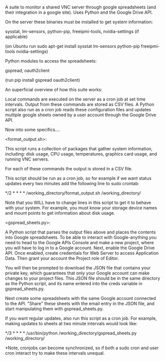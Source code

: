 A suite to monitor a shared VNC server through google spreadsheets (and their integration in a google site). Uses Python and the Google
Drive API. 

On the server these binaries must be installed to get system information:

sysstat, lm-sensors, python-pip, freeipmi-tools, nvidia-settings (if applicable)

(on Ubuntu run sudo apt-get install sysstat lm-sensors python-pip freeipmi-tools nvidia-settings)

Python modules to access the spreadsheets:

gspread, oauth2client

(run pip install gspread oauth2client)

An superficial overview of how this suite works:

Local commands are executed on the server as a cron job at set time intervals. Output from these commands are stored as CSV
files. A Python script also run as a cron job reads these configuration files and updates multiple google sheets owned by a user account
through the Google Drive API. 

Now into some specifics....

<format_output.sh>:

This script runs a collection of packages that gather system information, including: disk usage, CPU usage, temperatures, graphics card usage, and
running VNC servers. 

For each of these commands the output is stored in a CSV file. 

This script should be run as a cron job, so for example if we want status updates every two minutes add the following line
to sudo crontab:

*/2 * * * * /working_directory/format_output.sh /working_directory/

Note that you WILL have to change lines in this script to get it to behave with your system. For example, you must know your storage device names
and mount points to get information about disk usage.

<gspread_sheets.py>:

A Python script that parses the output files above and places the contents into Google spreadsheets. To be able to interact
with Google-anything you need to head to the Google APIs Console and make a new project, where you will have to log in to a Google account. 
Next, enable the Google Drive API. Once enabled, create credentials for Web Server to access Application Data. Then grant your account the Project role
of Editor. 

You will then be prompted to download the JSON file that contains your private key, which guarantees that only your Google account
can make changes to your project files. This JSON file should be in the same directory as the Python script, and its name entered into the creds variable in 
gspread_sheets.py. 

Next create some spreadsheets with the same Google account connected to the API. "Share" these sheets with the email entry in the JSON file,
and start manipulating them with gspread_sheets.py.

If you want regular updates, also run this script as a cron job. For example, making updates to sheets at two minute intervals would look like:

*/3 * * * * /usr/bin/python /working_directory/gspread_sheets.py /working_directory/

*Note, cronjobs can become synchronized, so if both a sudo cron and user cron interact try to make these intervals unequal.

















